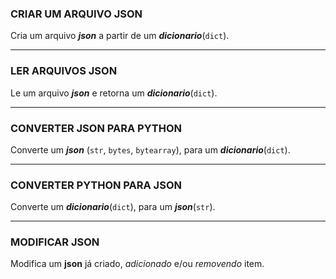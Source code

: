 ### CRIAR UM ARQUIVO JSON
Cria um arquivo ***json*** a partir de um ***dicionario***(`dict`).
___
### LER ARQUIVOS JSON
Le um arquivo ***json*** e retorna um ***dicionario***(`dict`).
___
### CONVERTER JSON PARA PYTHON
Converte um ***json*** (`str`, `bytes`, `bytearray`), para um ***dicionario***(`dict`).
___
### CONVERTER PYTHON PARA JSON
Converte um ***dicionario***(`dict`), para um ***json***(`str`).
___
### MODIFICAR JSON
Modifica um **json** já criado, _adicionado_ e/ou _removendo_ item.
